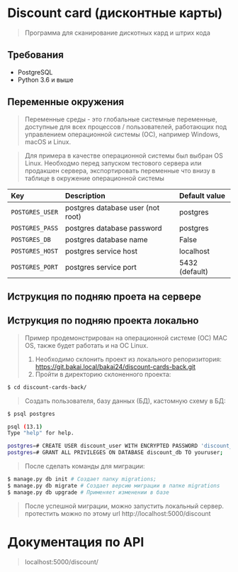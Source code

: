 # Discount card (дисконтные карты)
> Программа для сканирование дискотных кард и штрих кода
>
## Требования
- PostgreSQL
- Python 3.6 и выше

## Переменные окружения 
> Переменные среды - это глобальные системные переменные, доступные для всех 
> процессов / пользователей, работающих под управлением операционной 
> системы (ОС), например Windows, macOS и Linux.

> Для примера в качестве операционной системы был выбран OS Linux.
> Необходмо перед запуском тестового сервера или продакшен сервера, 
> экспортировать переменные что внизу в таблице в окружение операционной системы

| Key              | Description                        | Default value  |
| :---             | :---                               | :---           |
| `POSTGRES_USER`  | postgres database user (not root)  | postgres       |
| `POSTGRES_PASS`  | postgres database password         | postgres       |
| `POSTGRES_DB`    | postgres database name             | False          |
| `POSTGRES_HOST`  | postgres service host              | localhost      |
| `POSTGRES_PORT`  | postgres service port              | 5432 (default) |

## Иструкция по подняю проета на сервере

## Иструкция по подняю проекта локально
> Пример продемонстрирован на операционной системе (ОС) MAC OS, также будет 
> работать и на ОС Linux.
> 1. Необходимо склонить проект из локального репоризитория: 
> https://git.bakai.local/bakai24/discount-cards-back.git
> 2. Пройти в директорию склоненного проекта:
``` bash
$ cd discount-cards-back/
```
> Создать пользователя, базу данных (БД), кастомную схему в БД:
``` bash
$ psql postgres

psql (13.1)
Type "help" for help.

postgres=# CREATE USER discount_user WITH ENCRYPTED PASSWORD 'discount_pass';
postgres=# GRANT ALL PRIVILEGES ON DATABASE discount_db TO youruser;
```
> После сделать команды для миграции:
``` bash
$ manage.py db init # Создает папку migrations;
$ manage.py db migrate # Создает версию миграции в папке migrations
$ manage.py db upgrade # Применяет изменении в базе
```
> После успешной миграции, можно запустить локальный сервер.
> протестить можно по этому url http://localhost:5000/discount


# Документация по API
>localhost:5000/discount/  